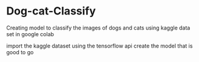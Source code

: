 # Dog-cat-Classify
Creating model to classify the images of dogs and cats using kaggle data set in google colab

import the kaggle dataset
using the tensorflow api
create the model that is good to go
